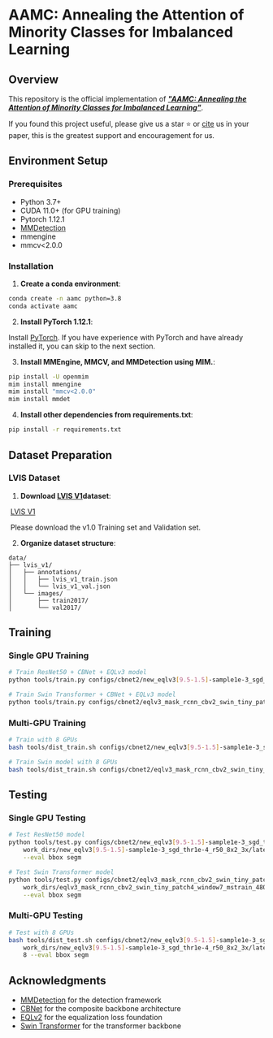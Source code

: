 # AAMC: Annealing the Attention of Minority Classes for Imbalanced Learning

## Overview

This repository is the official implementation of ***["AAMC: Annealing the Attention of Minority Classes for Imbalanced Learning"]()***.

If you found this project useful, please give us a star ⭐️ or [cite]() us in your paper, this is the greatest support and encouragement for us.

## Environment Setup

### Prerequisites

- Python 3.7+
- CUDA 11.0+ (for GPU training)
- Pytorch 1.12.1
- [MMDetection](https://mmdetection.readthedocs.io/en/latest/get_started.html) 
- mmengine
- mmcv<2.0.0

### Installation

1. **Create a conda environment**:
```bash
conda create -n aamc python=3.8
conda activate aamc
```

2. **Install PyTorch 1.12.1**:

 Install [PyTorch](https://pytorch.org/get-started/previous-versions/#v212). If you have experience with PyTorch and have already installed it, you can skip to the next section.

3. **Install MMEngine, MMCV, and MMDetection using MIM.**:
```bash
pip install -U openmim
mim install mmengine
mim install "mmcv<2.0.0"
mim install mmdet
```

4. **Install other dependencies from requirements.txt**:
```bash
pip install -r requirements.txt
```

## Dataset Preparation

### LVIS Dataset

1. **Download [LVIS V1]([LVIS](https://www.lvisdataset.org/dataset))dataset**:

​	[LVIS V1]([LVIS](https://www.lvisdataset.org/dataset))

​	Please download the v1.0 Training set and Validation set.

2. **Organize dataset structure**:
```
data/
├── lvis_v1/
│   ├── annotations/
│   │   ├── lvis_v1_train.json
│   │   └── lvis_v1_val.json
│   └── images/
│       ├── train2017/
│       └── val2017/
```

## Training

### Single GPU Training

```bash
# Train ResNet50 + CBNet + EQLv3 model
python tools/train.py configs/cbnet2/new_eqlv3[9.5-1.5]-sample1e-3_sgd_thr1e-4_r50_8x2_3x.py

# Train Swin Transformer + CBNet + EQLv3 model
python tools/train.py configs/cbnet2/eqlv3_mask_rcnn_cbv2_swin_tiny_patch4_window7_mstrain_480-800_adamw_3x_lvis-thr-0_a-8-0.py
```

### Multi-GPU Training

```bash
# Train with 8 GPUs
bash tools/dist_train.sh configs/cbnet2/new_eqlv3[9.5-1.5]-sample1e-3_sgd_thr1e-4_r50_8x2_3x.py 8

# Train Swin model with 8 GPUs
bash tools/dist_train.sh configs/cbnet2/eqlv3_mask_rcnn_cbv2_swin_tiny_patch4_window7_mstrain_480-800_adamw_3x_lvis-thr-0_a-8-0.py 8
```

## Testing

### Single GPU Testing

```bash
# Test ResNet50 model
python tools/test.py configs/cbnet2/new_eqlv3[9.5-1.5]-sample1e-3_sgd_thr1e-4_r50_8x2_3x.py \
    work_dirs/new_eqlv3[9.5-1.5]-sample1e-3_sgd_thr1e-4_r50_8x2_3x/latest.pth \
    --eval bbox segm

# Test Swin Transformer model
python tools/test.py configs/cbnet2/eqlv3_mask_rcnn_cbv2_swin_tiny_patch4_window7_mstrain_480-800_adamw_3x_lvis-thr-0_a-8-0.py \
    work_dirs/eqlv3_mask_rcnn_cbv2_swin_tiny_patch4_window7_mstrain_480-800_adamw_3x_lvis-thr-0_a-8-0/latest.pth \
    --eval bbox segm
```

### Multi-GPU Testing

```bash
# Test with 8 GPUs
bash tools/dist_test.sh configs/cbnet2/new_eqlv3[9.5-1.5]-sample1e-3_sgd_thr1e-4_r50_8x2_3x.py \
    work_dirs/new_eqlv3[9.5-1.5]-sample1e-3_sgd_thr1e-4_r50_8x2_3x/latest.pth \
    8 --eval bbox segm
```

## Acknowledgments

- [MMDetection](https://github.com/open-mmlab/mmdetection) for the detection framework
- [CBNet](https://arxiv.org/abs/2107.00420) for the composite backbone architecture
- [EQLv2](https://arxiv.org/abs/2012.08548) for the equalization loss foundation
- [Swin Transformer](https://arxiv.org/abs/2103.14030) for the transformer backbone
